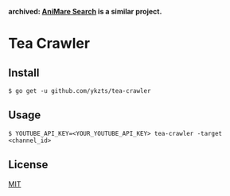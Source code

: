 **archived: [AniMare Search](https://github.com/inabagumi/animare-search) is a similar project.**

# Tea Crawler

## Install

```console
$ go get -u github.com/ykzts/tea-crawler
```

## Usage

```console
$ YOUTUBE_API_KEY=<YOUR_YOUTUBE_API_KEY> tea-crawler -target <channel_id>
```

## License

[MIT](LICENSE)
